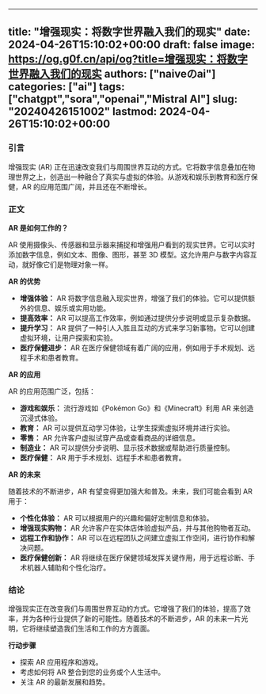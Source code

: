 
---
title: "增强现实：将数字世界融入我们的现实"
date: 2024-04-26T15:10:02+00:00
draft: false
image: https://og.g0f.cn/api/og?title=增强现实：将数字世界融入我们的现实
authors: ["naiveのai"]
categories: ["ai"]
tags: ["chatgpt","sora","openai","Mistral AI"]
slug: "20240426151002"
lastmod: 2024-04-26T15:10:02+00:00
---
### 引言

增强现实 (AR) 正在迅速改变我们与周围世界互动的方式。它将数字信息叠加在物理世界之上，创造出一种融合了真实与虚拟的体验。从游戏和娱乐到教育和医疗保健，AR 的应用范围广阔，并且还在不断增长。

### 正文

**AR 是如何工作的？**

AR 使用摄像头、传感器和显示器来捕捉和增强用户看到的现实世界。它可以实时添加数字信息，例如文本、图像、图形，甚至 3D 模型。这允许用户与数字内容互动，就好像它们是物理对象一样。

**AR 的优势**

* **增强体验：** AR 将数字信息融入现实世界，增强了我们的体验。它可以提供额外的信息、娱乐或实用功能。
* **提高效率：** AR 可以提高工作效率，例如通过提供分步说明或显示复杂数据。
* **提升学习：** AR 提供了一种引人入胜且互动的方式来学习新事物。它可以创建虚拟环境，让用户探索和实验。
* **医疗保健进步：** AR 在医疗保健领域有着广阔的应用，例如用于手术规划、远程手术和患者教育。

**AR 的应用**

AR 的应用范围广泛，包括：

* **游戏和娱乐：** 流行游戏如《Pokémon Go》和《Minecraft》利用 AR 来创造沉浸式体验。
* **教育：** AR 可以提供互动学习体验，让学生探索虚拟环境并进行实验。
* **零售：** AR 允许客户虚拟试穿产品或查看商品的详细信息。
* **制造业：** AR 可以提供分步说明、显示技术数据或帮助进行质量控制。
* **医疗保健：** AR 用于手术规划、远程手术和患者教育。

**AR 的未来**

随着技术的不断进步，AR 有望变得更加强大和普及。未来，我们可能会看到 AR 用于：

* **个性化体验：** AR 可以根据用户的兴趣和偏好定制信息和体验。
* **增强现实购物：** AR 允许客户在实体店体验虚拟产品，并与其他购物者互动。
* **远程工作和协作：** AR 可以在远程团队之间建立虚拟工作空间，进行协作和解决问题。
* **医疗保健创新：** AR 将继续在医疗保健领域发挥关键作用，用于远程诊断、手术机器人辅助和个性化治疗。

### 结论

增强现实正在改变我们与周围世界互动的方式。它增强了我们的体验，提高了效率，并为各种行业提供了新的可能性。随着技术的不断进步，AR 的未来一片光明，它将继续塑造我们生活和工作的方方面面。

**行动步骤**

* 探索 AR 应用程序和游戏。
* 考虑如何将 AR 整合到您的业务或个人生活中。
* 关注 AR 的最新发展和趋势。